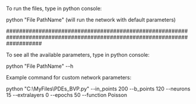 To run the files, type in python console:

python "File PathName" (will run the network with default parameters)

###########################################################################################################################

To see all the available parameters, type in python console:

python "File PathName" --h

Example command for custom network parameters:

python "C:\MyFiles\PDEs_BVP.py" --in_points 200 --b_points 120 --neurons 15 --extralayers 0 --epochs 50 --function Poisson
